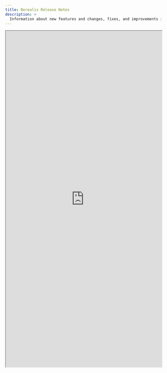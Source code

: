 ```yaml
---
title: Borealis Release Notes
description: >
  Information about new features and changes, fixes, and improvements in Project Borealis.
---
```


<iframe width=100% height=1088 src="https://armory.releases.live/embed/?labels=Armory+CLI" title="Borealis Changelog"></iframe> 